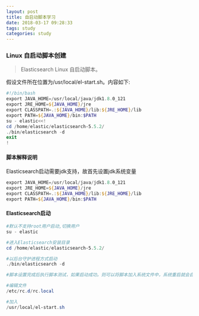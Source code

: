 ```yaml
---
layout: post
title: 自启动脚本学习
date: 2018-03-17 09:28:33
tags: study
categories: study
---
```



### Linux 自启动脚本创建

>Elasticsearch Linux 自启动脚本。

假设文件所在位置为/usr/local/el-start.sh。内容如下:

```powershell
#!/bin/bash
export JAVA_HOME=/usr/local/java/jdk1.8.0_121
export JRE_HOME=${JAVA_HOME}/jre
export CLASSPATH=.:${JAVA_HOME}/lib:${JRE_HOME}/lib
export PATH=${JAVA_HOME}/bin:$PATH
su - elastic<<!
cd /home/elastic/elasticsearch-5.5.2/
./bin/elasticsearch -d
exit
!
```

<!-- more -->

#### 脚本解释说明

Elasticsearch启动需要jdk支持，故首先设置jdk系统变量
```powershell
export JAVA_HOME=/usr/local/java/jdk1.8.0_121
export JRE_HOME=${JAVA_HOME}/jre
export CLASSPATH=.:${JAVA_HOME}/lib:${JRE_HOME}/lib
export PATH=${JAVA_HOME}/bin:$PATH
```

#### Elasticsearch启动
```powershell
#默认不支持root用户启动,切换用户
su - elastic

#进入Elasticsearch安装目录
cd /home/elastic/elasticsearch-5.5.2/

#以后台守护进程方式启动
./bin/elasticsearch -d

#脚本设置完成后执行脚本测试，如果启动成功。则可以将脚本加入系统文件中，系统重启就会自动加载。

#编辑文件
/etc/rc.d/rc.local

#加入
/usr/local/el-start.sh
```